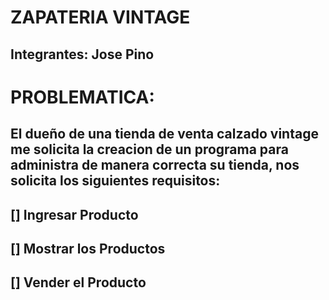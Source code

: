 # ZAPATERIA VINTAGE 

## Integrantes: Jose Pino


# PROBLEMATICA:
## El dueño de una tienda de venta calzado vintage me solicita la creacion de un programa para administra de manera correcta su tienda, nos solicita los siguientes requisitos:
## [] Ingresar Producto
## [] Mostrar los Productos  
## [] Vender el Producto







